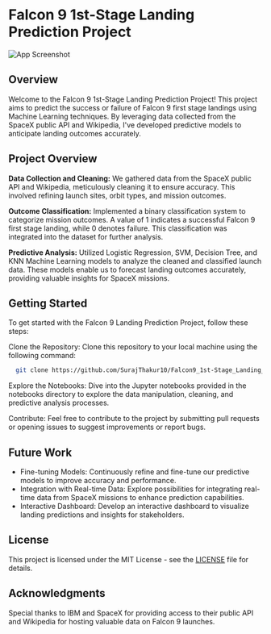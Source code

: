 
# Falcon 9 1st-Stage Landing Prediction Project


![App Screenshot](https://media.wired.com/photos/5a7cb68fa2d3835392e1b469/4:3/w_2133,h_1600,c_limit/spacexrocketreturn.jpg)

## Overview

Welcome to the Falcon 9 1st-Stage Landing Prediction Project! This project aims to predict the success or failure of Falcon 9 first stage landings using Machine Learning techniques. By leveraging data collected from the SpaceX public API and Wikipedia, I've developed predictive models to anticipate landing outcomes accurately.




## Project Overview

**Data Collection and Cleaning:** We gathered data from the SpaceX public API and Wikipedia, meticulously cleaning it to ensure accuracy. This involved refining launch sites, orbit types, and mission outcomes.

**Outcome Classification:** Implemented a binary classification system to categorize mission outcomes. A value of 1 indicates a successful Falcon 9 first stage landing, while 0 denotes failure. This classification was integrated into the dataset for further analysis.

**Predictive Analysis:** Utilized Logistic Regression, SVM, Decision Tree, and KNN Machine Learning models to analyze the cleaned and classified launch data. These models enable us to forecast landing outcomes accurately, providing valuable insights for SpaceX missions.



## Getting Started
To get started with the Falcon 9 Landing Prediction Project, follow these steps:

Clone the Repository: Clone this repository to your local machine using the following command:

```bash
  git clone https://github.com/SurajThakur10/Falcon9_1st-Stage_Landing_Prediction.git
```
Explore the Notebooks: Dive into the Jupyter notebooks provided in the notebooks directory to explore the data manipulation, cleaning, and predictive analysis processes.

Contribute: Feel free to contribute to the project by submitting pull requests or opening issues to suggest improvements or report bugs.


## Future Work



- Fine-tuning Models: Continuously refine and fine-tune our predictive models to improve accuracy and performance.
- Integration with Real-time Data: Explore possibilities for integrating real-time data from SpaceX missions to enhance prediction capabilities.
- Interactive Dashboard: Develop an interactive dashboard to visualize landing predictions and insights for stakeholders.




## License

This project is licensed under the MIT License - see the [LICENSE](https://github.com/SurajThakur10/Falcon9_1st-Stage_Landing_Prediction/blob/main/LICENSE) file for details.

## Acknowledgments

Special thanks to IBM and SpaceX for providing access to their public API and Wikipedia for hosting valuable data on Falcon 9 launches.


